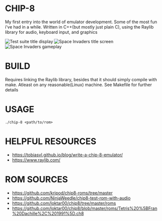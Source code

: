 # CHIP-8
My first entry into the world of emulator development. Some of the most fun
i've had in a while. Written in C++(but mostly just plain C), using the Raylib library for audio,
keyboard input, and graphics

![Test suite title display](../readme-images/title.png)
![Space Invaders title screen](../readme-images/space_invaders.png)
![Space Invaders gameplay](../readme-images/space_invaders2.png)


# BUILD
Requires linking the Raylib library, besides that it should simply compile with make.
Atleast on any reasonable(Linux) machine. See Makefile for further details

# USAGE
    ./chip-8 <path/to/rom>

# HELPFUL RESOURCES
- https://tobiasvl.github.io/blog/write-a-chip-8-emulator/
- https://www.raylib.com/

# ROM SOURCES
- https://github.com/kripod/chip8-roms/tree/master
- https://github.com/NinjaWeedle/chip8-test-rom-with-audio
- https://github.com/loktar00/chip8/tree/master/roms
- https://github.com/loktar00/chip8/blob/master/roms/Tetris%20%5BFran%20Dachille%2C%201991%5D.ch8
